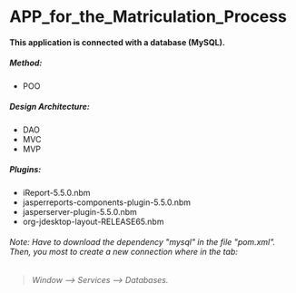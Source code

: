# APP_for_the_Matriculation_Process
#### This application is connected with a database (MySQL).
##### Method:
- POO
##### Design Architecture:
- DAO
- MVC
- MVP
##### Plugins:
- iReport-5.5.0.nbm
- jasperreports-components-plugin-5.5.0.nbm
- jasperserver-plugin-5.5.0.nbm
- org-jdesktop-layout-RELEASE65.nbm
###### Note: Have to download the dependency "mysql" in the file "pom.xml". Then, you most to create a new connection where in the tab: 
> ###### Window --> Services --> Databases.
